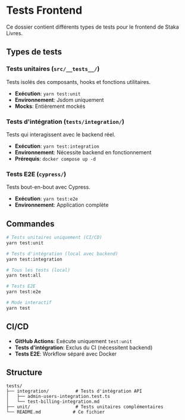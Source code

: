 # Tests Frontend

Ce dossier contient différents types de tests pour le frontend de Staka Livres.

## Types de tests

### Tests unitaires (`src/__tests__/`)
Tests isolés des composants, hooks et fonctions utilitaires.
- **Exécution**: `yarn test:unit`
- **Environnement**: Jsdom uniquement
- **Mocks**: Entièrement mockés

### Tests d'intégration (`tests/integration/`)
Tests qui interagissent avec le backend réel.
- **Exécution**: `yarn test:integration`
- **Environnement**: Nécessite backend en fonctionnement
- **Prérequis**: `docker compose up -d`

### Tests E2E (`cypress/`)
Tests bout-en-bout avec Cypress.
- **Exécution**: `yarn test:e2e`
- **Environnement**: Application complète

## Commandes

```bash
# Tests unitaires uniquement (CI/CD)
yarn test:unit

# Tests d'intégration (local avec backend)
yarn test:integration

# Tous les tests (local)
yarn test:all

# Tests E2E
yarn test:e2e

# Mode interactif
yarn test
```

## CI/CD

- **GitHub Actions**: Exécute uniquement `test:unit`
- **Tests d'intégration**: Exclus du CI (nécessitent backend)
- **Tests E2E**: Workflow séparé avec Docker

## Structure

```
tests/
├── integration/          # Tests d'intégration API
│   ├── admin-users-integration.test.ts
│   └── test-billing-integration.md
├── unit/                 # Tests unitaires complémentaires
└── README.md            # Ce fichier
```
